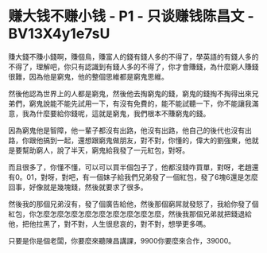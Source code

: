 # 赚大钱不赚小钱 - P1 - 只谈赚钱陈昌文 - BV13X4y1e7sU

賺大錢不賺小錢啊，賺個鳥，賺富人的錢有錢人多的不得了，學英語的有錢人多的不得了，理解吧，你只有認識到有錢人多的不得了，你才會賺錢，為什麼窮人賺錢很難，因為他是窮鬼，他的整個思維都是窮鬼思維。

然後他認為世界上的人都是窮鬼，然後他去掏窮鬼的錢，窮鬼的錢掏不掏得出來兄弟們，窮鬼說能不能先試用一下，有沒有免費的，能不能試聽一下，你不能讓我滿意，我為什麼要給你錢呢，這就是窮鬼，我們根本不賺窮鬼的錢。

因為窮鬼他是智障，他一輩子都沒有出路，他沒有出路，他自己的後代也沒有出路，你跟他搞到一起，還想跟窮鬼做朋友，對不對，你懂的，偉大的劉強東，他就是要幫助窮人，說了半天，窮鬼給我發了一元紅包，對呀。

而且很多了，你懂不懂，可以可以買半個包子了，他都沒錢咋買單，對呀，老趙還有0。01，對呀，對吧，有一個妹子給我們兄弟發了一個紅包，發了6塊6還是怎麼回事，好像就是幾塊錢，然後就要求了很多。

然後我的那個兄弟沒有，發了個廣告給他，然後那個窮屌就發怒了，我給你發了個紅包，你怎麼怎麼怎麼怎麼怎麼怎麼怎麼怎麼怎麼，然後我那個兄弟就把錢退給他，把他拉黑了，對不對，人生很悲哀的，對不對，想學更多嗎。

只要是你是個老闆，你要麼來聽陳昌講課，9900你要麼來合作，39000。